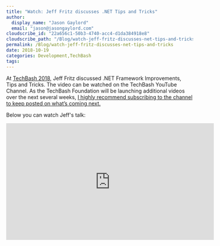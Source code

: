 ```yaml
---
title: "Watch: Jeff Fritz discusses .NET Tips and Tricks"
author: 
  display_name: "Jason Gaylord"
  email: "jason@jasongaylord.com"
cloudscribe_id: "22a656c1-50b3-4740-acc4-d1da384918e8"
cloudscribe_path: "/Blog/watch-jeff-fritz-discusses-net-tips-and-tricks"
permalink: /Blog/watch-jeff-fritz-discusses-net-tips-and-tricks
date: 2018-10-19
categories: Development,TechBash
tags: 
---
```


At [TechBash 2018](https://jasong.us/2CpBe7n), Jeff Fritz discussed .NET Framework Improvements, Tips and Tricks. The video can be watched on the TechBash YouTube Channel. As the TechBash Foundation will be launching additional videos over the next several weeks, [I highly recommend subscribing to the channel to keep posted on what’s coming next.](https://www.youtube.com/channel/UCwrHPf4oI1_UydigJQxuj3g)

Below you can watch Jeff's talk:

<iframe width="560" height="315" src="https://www.youtube.com/embed/WzhiX7z9ZUU" frameborder="0" allowfullscreen="" allow="autoplay; encrypted-media"></iframe>
